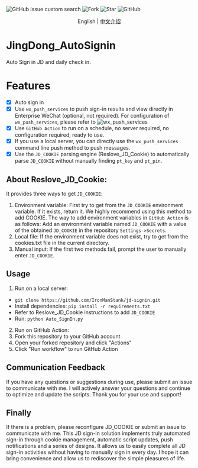 ![GitHub issue custom search](https://img.shields.io/github/issues-search?query=jd-signin)
![Fork](https://img.shields.io/github/forks/IronManStank/jd-signin.svg)
![Star](https://img.shields.io/github/stars/IronManStank/jd-signin.svg)
![GitHub](https://img.shields.io/github/license/IronManStank/jd-signin)
<p align="center">
    English | <a href="./README_CN.md">中文介绍</a>
</p>

# JingDong_AutoSignin
Auto Sign in JD and daily check in.
# Features
- [x] Auto sign in
- [x] Use `wx_push_services` to push sign-in results and view directly in Enterprise WeChat (optional, not required). For configuration of `wx_push_services`, please refer to ![wx_push_services](https://github.com/IronManStank/WX-Push-Services)
- [x] Use `GitHub Action` to run on a schedule, no server required, no configuration required, ready to use. 
- [x] If you use a local server, you can directly use the `wx_push_services` command line push method to push messages.
- [x] Use the `JD_COOKIE` parsing engine (Reslove_JD_Cookie) to automatically parse `JD_COOKIE` without manually finding `pt_key` and `pt_pin`.
## About Reslove_JD_Cookie:
It provides three ways to get `JD_COOKIE`:
1. Environment variable: First try to get from the `JD_COOKIE` environment variable. If it exists, return it. We highly recommend using this method to add COOKIE. 
The way to add environment variables in `GitHub Action` is as follows:
Add an environment variable named `JD_COOKIE` with a value of the obtained `JD_COOKIE` in the repository `Settings->Secrets`.
2. Local file: If the environment variable does not exist, try to get from the cookies.txt file in the current directory. 
3. Manual input: If the first two methods fail, prompt the user to manually enter `JD_COOKIE`.
## Usage
1. Run on a local server:
- `git clone https://github.com/IronManStank/jd-signin.git`
- Install dependencies: 
`pip install -r requirements.txt`
- Refer to Reslove_JD_Cookie instructions to add `JD_COOKIE`
- Run: 
`python Auto_SignIn.py`

2. Run on GitHub Action: 
1. Fork this repository to your GitHub account 
2. Open your forked repository and click "Actions" 
3. Click "Run workflow" to run GitHub Action 
## Communication Feedback
If you have any questions or suggestions during use, please submit an issue to communicate with me. 
I will actively answer your questions and continue to optimize and update the scripts. Thank you for your use and support!
## Finally 
If there is a problem, please reconfigure JD_COOKIE or submit an issue to communicate with me. 
This JD sign-in solution implements truly automated sign-in through cookie management, automatic script updates, push notifications and a series of designs. It allows us to easily complete all JD sign-in activities without having to manually sign in every day. 
I hope it can bring convenience and allow us to rediscover the simple pleasures of life.
